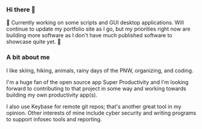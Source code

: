 ### Hi there 👋

:panda_face: Currently working on some scripts and GUI desktop applications. Will continue to update my portfolio site as I go, but my priorities right now are building more software as I don't have much published software to showcase quite yet. 
:panda_face:

### A bit about me
I like skiing, hiking, animals, rainy days of the PNW, organizing, and coding. 

I'm a huge fan of the open source app Super Productivity and I'm looking forward to contributing to that project in some way and working towards building my own productivity app(s). 

I also use Keybase for remote git repos; that's another great tool in my opinion. Other interests of mine include cyber security and writing programs to support infosec tools and reporting. 

